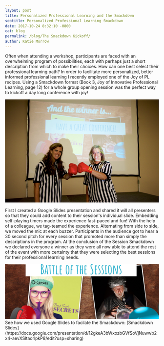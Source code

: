```yaml
---
layout: post
title: Personalized Professional Learning and the Smackdown
seotitle: Personalized Professional Learning Smackdown
date: 2017-10-24 8:32:10 -0800
cat: blog
permalink: /blog/The Smackdown Kickoff/
author: Katie Morrow
---
```

Often when attending a workshop, participants are faced with an overwhelming program of possibilities, each with perhaps just a short description from which to make their choices. 
How can one best select their professional learning path? 
In order to facilitate more personalized, better informed professional learning I recently employed one of the Joy of PL recipes. 
Using a Smackdown format (Book 3, Joy of Innovative Professional Learning, page 12) for a whole group opening session was the perfect way to kickoff a day long conference with joy!

<img src="/img/Smackdown1.jpg" alt="The Referees">

First I created a Google Slides presentation and shared it will all presenters so that they could add content to their session's individual slide. 
Embedding self-playing timers made the experience fast-paced and fun! With the help of a colleague, we tag-teamed the experience. 
Alternating from side to side, we moved the mic at each buzzer. 
Participants in the audience got to hear a 30 second pitch for every session that promoted more than simply the descriptions in the program. 
At the conclusion of the Session Smackdown we declared everyone a winner as they were all now able to attend the rest of the event with more certainty that they were selecting the best sessions for their professional learning needs. 

<img src="/img/Smackdown2.jpg" alt="Smackdown Google Slides">
See how we used Google Slides to facilate the Smackdown: [Smackdown Slides](https://docs.google.com/presentation/d/12gkeA3bWxozbGVfSoVjNuwwb2x4-aevXSltaorlpkP8/edit?usp=sharing)

